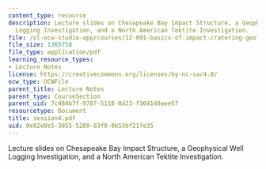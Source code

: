 ```yaml
---
content_type: resource
description: Lecture slides on Chesapeake Bay Impact Structure, a Geophysical Well
  Logging Investigation, and a North American Tektite Investigation.
file: /ol-ocw-studio-app/courses/12-091-basics-of-impact-cratering-geological-geophysical-geochemical-environmental-studies-of-some-impact-craters-of-the-earth-january-iap-2008/0e82e0e53855528983f08b53bf21fe35_session4.pdf
file_size: 1365758
file_type: application/pdf
learning_resource_types:
- Lecture Notes
license: https://creativecommons.org/licenses/by-nc-sa/4.0/
ocw_type: OCWFile
parent_title: Lecture Notes
parent_type: CourseSection
parent_uid: 7c484b7f-9707-5118-8d23-f304149aee57
resourcetype: Document
title: session4.pdf
uid: 0e82e0e5-3855-5289-83f0-8b53bf21fe35
---
```

Lecture slides on Chesapeake Bay Impact Structure, a Geophysical Well Logging Investigation, and a North American Tektite Investigation.